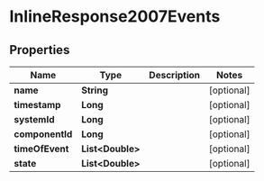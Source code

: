 
# InlineResponse2007Events

## Properties
Name | Type | Description | Notes
------------ | ------------- | ------------- | -------------
**name** | **String** |  |  [optional]
**timestamp** | **Long** |  |  [optional]
**systemId** | **Long** |  |  [optional]
**componentId** | **Long** |  |  [optional]
**timeOfEvent** | **List&lt;Double&gt;** |  |  [optional]
**state** | **List&lt;Double&gt;** |  |  [optional]



